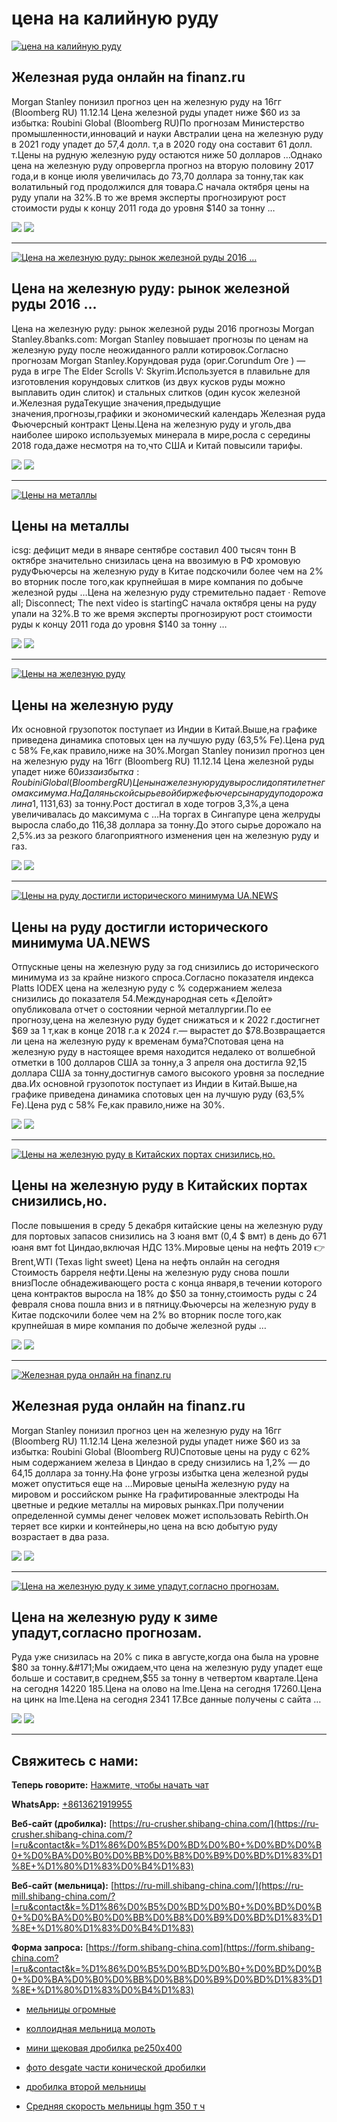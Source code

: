 # цена на калийную руду

<a href="https://swt.shibang-china.com/?l=ru&img&k=%D1%86%D0%B5%D0%BD%D0%B0+%D0%BD%D0%B0+%D0%BA%D0%B0%D0%BB%D0%B8%D0%B9%D0%BD%D1%83%D1%8E+%D1%80%D1%83%D0%B4%D1%83" target="_blank">![цена на калийную руду](http://static.shibang-china.com/all-800x300/147.jpg)</a>

## Железная руда онлайн на finanz.ru
Morgan Stanley понизил прогноз цен на железную руду на 16гг (Bloomberg RU) 11.12.14 Цена железной руды упадет ниже $60 из за избытка: Roubini Global (Bloomberg RU)По прогнозам Министерство промышленности,инноваций и науки Австралии цена на железную руду в 2021 году упадет до 57,4 долл. т,а в 2020 году она составит 61 долл. т.Цены на рудную железную руду остаются ниже 50 долларов …Однако цена на железную руду опровергла прогноз на вторую половину 2017 года,и в конце июля увеличилась до 73,70 доллара за тонну,так как волатильный год продолжился для товара.С начала октября цены на руду упали на 32%.В то же время эксперты прогнозируют рост стоимости руды к концу 2011 года до уровня $140 за тонну …


<a href="https://whatsapp.shibangsoft.com/WhatsApp.php" target="_blank" title="WhatsApp">![](http://static.shibang-china.com/icon/whatsapp.png)</a> <a href="https://swt.shibang-china.com/?l=ru&icon&k=%D1%86%D0%B5%D0%BD%D0%B0+%D0%BD%D0%B0+%D0%BA%D0%B0%D0%BB%D0%B8%D0%B9%D0%BD%D1%83%D1%8E+%D1%80%D1%83%D0%B4%D1%83" target="_blank">![](http://static.shibang-china.com/icon/chat-ru.png)</a>

---

<a href="https://swt.shibang-china.com/?l=ru&img&k=%D1%86%D0%B5%D0%BD%D0%B0+%D0%BD%D0%B0+%D0%BA%D0%B0%D0%BB%D0%B8%D0%B9%D0%BD%D1%83%D1%8E+%D1%80%D1%83%D0%B4%D1%83" target="_blank">![Цена на железную руду: рынок железной руды 2016 …](http://static.shibang-china.com/all-800x300/481.jpg)</a>

## Цена на железную руду: рынок железной руды 2016 …
Цена на железную руду: рынок железной руды 2016 прогнозы Morgan Stanley.8banks.com: Morgan Stanley повышает прогнозы по ценам на железную руду после неожиданного ралли котировок.Согласно прогнозам Morgan Stanley.Корундовая руда (ориг.Corundum Ore ) — руда в игре The Elder Scrolls V: Skyrim.Используется в плавильне для изготовления корундовых слитков (из двух кусков руды можно выплавить один слиток) и стальных слитков (один кусок железной и.Железная рудаТекущие значения,предыдущие значения,прогнозы,графики и экономический календарь Железная руда Фьючерсный контракт Цены.Цена на железную руду и уголь,два наиболее широко используемых минерала в мире,росла с середины 2018 года,даже несмотря на то,что США и Китай повысили тарифы.


<a href="https://whatsapp.shibangsoft.com/WhatsApp.php" target="_blank" title="WhatsApp">![](http://static.shibang-china.com/icon/whatsapp.png)</a> <a href="https://swt.shibang-china.com/?l=ru&icon&k=%D1%86%D0%B5%D0%BD%D0%B0+%D0%BD%D0%B0+%D0%BA%D0%B0%D0%BB%D0%B8%D0%B9%D0%BD%D1%83%D1%8E+%D1%80%D1%83%D0%B4%D1%83" target="_blank">![](http://static.shibang-china.com/icon/chat-ru.png)</a>

---

<a href="https://swt.shibang-china.com/?l=ru&img&k=%D1%86%D0%B5%D0%BD%D0%B0+%D0%BD%D0%B0+%D0%BA%D0%B0%D0%BB%D0%B8%D0%B9%D0%BD%D1%83%D1%8E+%D1%80%D1%83%D0%B4%D1%83" target="_blank">![Цены на металлы](http://static.shibang-china.com/all-800x300/1129.jpg)</a>

## Цены на металлы
icsg: дефицит меди в январе сентябре составил 400 тысяч тонн В октябре значительно снизилась цена на ввозимую в РФ хромовую рудуФьючерсы на железную руду в Китае подскочили более чем на 2% во вторник после того,как крупнейшая в мире компания по добыче железной руды …Цена на железную руду стремительно падает&nbsp;&#0183;&#32;Remove all; Disconnect; The next video is startingС начала октября цены на руду упали на 32%.В то же время эксперты прогнозируют рост стоимости руды к концу 2011 года до уровня $140 за тонну …


<a href="https://whatsapp.shibangsoft.com/WhatsApp.php" target="_blank" title="WhatsApp">![](http://static.shibang-china.com/icon/whatsapp.png)</a> <a href="https://swt.shibang-china.com/?l=ru&icon&k=%D1%86%D0%B5%D0%BD%D0%B0+%D0%BD%D0%B0+%D0%BA%D0%B0%D0%BB%D0%B8%D0%B9%D0%BD%D1%83%D1%8E+%D1%80%D1%83%D0%B4%D1%83" target="_blank">![](http://static.shibang-china.com/icon/chat-ru.png)</a>

---

<a href="https://swt.shibang-china.com/?l=ru&img&k=%D1%86%D0%B5%D0%BD%D0%B0+%D0%BD%D0%B0+%D0%BA%D0%B0%D0%BB%D0%B8%D0%B9%D0%BD%D1%83%D1%8E+%D1%80%D1%83%D0%B4%D1%83" target="_blank">![Цены на железную руду](http://static.shibang-china.com/all-800x300/272.jpg)</a>

## Цены на железную руду
Их основной грузопоток поступает из Индии в Китай.Выше,на графике приведена динамика спотовых цен на лучшую руду (63,5% Fe).Цена руд с 58% Fe,как правило,ниже на 30%.Morgan Stanley понизил прогноз цен на железную руду на 16гг (Bloomberg RU) 11.12.14 Цена железной руды упадет ниже $60 из за избытка: Roubini Global (Bloomberg RU)Цены на железную руду выросли до пятилетнего максимума.На Даляньской сырьевой бирже фьючерсы на руду подорожали на 1,1%,до 905 юаней ($131,63) за тонну.Рост достигал в ходе тогров 3,3%,а цена увеличивалась до максимума с …На торгах в Сингапуре цена желруды выросла слабо,до 116,38 доллара за тонну.До этого сырье дорожало на 2,5%.из за резкого благоприятного изменения цен на железную руду и газ.


<a href="https://whatsapp.shibangsoft.com/WhatsApp.php" target="_blank" title="WhatsApp">![](http://static.shibang-china.com/icon/whatsapp.png)</a> <a href="https://swt.shibang-china.com/?l=ru&icon&k=%D1%86%D0%B5%D0%BD%D0%B0+%D0%BD%D0%B0+%D0%BA%D0%B0%D0%BB%D0%B8%D0%B9%D0%BD%D1%83%D1%8E+%D1%80%D1%83%D0%B4%D1%83" target="_blank">![](http://static.shibang-china.com/icon/chat-ru.png)</a>

---

<a href="https://swt.shibang-china.com/?l=ru&img&k=%D1%86%D0%B5%D0%BD%D0%B0+%D0%BD%D0%B0+%D0%BA%D0%B0%D0%BB%D0%B8%D0%B9%D0%BD%D1%83%D1%8E+%D1%80%D1%83%D0%B4%D1%83" target="_blank">![Цены на руду достигли исторического минимума UA.NEWS](http://static.shibang-china.com/all-800x300/1224.jpg)</a>

## Цены на руду достигли исторического минимума UA.NEWS
Отпускные цены на железную руду за год снизились до исторического минимума из за крайне низкого спроса.Согласно показателя индекса Platts IODEX цена на железную руду с % содержанием железа снизились до показателя 54.Международная сеть &#171;Делойт&#187; опубликовала отчет о состоянии черной металлургии.По ее прогнозу,цена на железную руду будет снижаться и к 2022 г.достигнет $69 за 1 т,как в конце 2018 г.а к 2024 г.— вырастет до $78.Возвращается ли цена на железную руду к временам бума?Спотовая цена на железную руду в настоящее время находится недалеко от волшебной отметки в 100 долларов США за тонну,а 3 апреля она достигла 92,15 доллара США за тонну,достигнув самого высокого уровня за последние два.Их основной грузопоток поступает из Индии в Китай.Выше,на графике приведена динамика спотовых цен на лучшую руду (63,5% Fe).Цена руд с 58% Fe,как правило,ниже на 30%.


<a href="https://whatsapp.shibangsoft.com/WhatsApp.php" target="_blank" title="WhatsApp">![](http://static.shibang-china.com/icon/whatsapp.png)</a> <a href="https://swt.shibang-china.com/?l=ru&icon&k=%D1%86%D0%B5%D0%BD%D0%B0+%D0%BD%D0%B0+%D0%BA%D0%B0%D0%BB%D0%B8%D0%B9%D0%BD%D1%83%D1%8E+%D1%80%D1%83%D0%B4%D1%83" target="_blank">![](http://static.shibang-china.com/icon/chat-ru.png)</a>

---

<a href="https://swt.shibang-china.com/?l=ru&img&k=%D1%86%D0%B5%D0%BD%D0%B0+%D0%BD%D0%B0+%D0%BA%D0%B0%D0%BB%D0%B8%D0%B9%D0%BD%D1%83%D1%8E+%D1%80%D1%83%D0%B4%D1%83" target="_blank">![Цены на железную руду в Китайских портах снизились,но.](http://static.shibang-china.com/all-800x300/1390.jpg)</a>

## Цены на железную руду в Китайских портах снизились,но.
После повышения в среду 5 декабря китайские цены на железную руду для портовых запасов снизились на 3 юаня вмт (0,4 $ вмт) в день до 671 юаня вмт fot Циндао,включая НДС 13%.Мировые цены на нефть 2019 👉Brent,WTI (Texas light sweet) Цена на нефть онлайн на сегодня Стоимость барреля нефти.Цены на железную руду снова пошли внизПосле обнадеживающего роста с конца января,в течении которого цена контрактов выросла на 18% до $50 за тонну,стоимость руды с 24 февраля снова пошла вниз и в пятницу.Фьючерсы на железную руду в Китае подскочили более чем на 2% во вторник после того,как крупнейшая в мире компания по добыче железной руды …


<a href="https://whatsapp.shibangsoft.com/WhatsApp.php" target="_blank" title="WhatsApp">![](http://static.shibang-china.com/icon/whatsapp.png)</a> <a href="https://swt.shibang-china.com/?l=ru&icon&k=%D1%86%D0%B5%D0%BD%D0%B0+%D0%BD%D0%B0+%D0%BA%D0%B0%D0%BB%D0%B8%D0%B9%D0%BD%D1%83%D1%8E+%D1%80%D1%83%D0%B4%D1%83" target="_blank">![](http://static.shibang-china.com/icon/chat-ru.png)</a>

---

<a href="https://swt.shibang-china.com/?l=ru&img&k=%D1%86%D0%B5%D0%BD%D0%B0+%D0%BD%D0%B0+%D0%BA%D0%B0%D0%BB%D0%B8%D0%B9%D0%BD%D1%83%D1%8E+%D1%80%D1%83%D0%B4%D1%83" target="_blank">![Железная руда онлайн на finanz.ru](http://static.shibang-china.com/all-800x300/547.jpg)</a>

## Железная руда онлайн на finanz.ru
Morgan Stanley понизил прогноз цен на железную руду на 16гг (Bloomberg RU) 11.12.14 Цена железной руды упадет ниже $60 из за избытка: Roubini Global (Bloomberg RU)Спотовые цены на руду с 62% ным содержанием железа в Циндао в среду снизились на 1,2% — до 64,15 доллара за тонну.На фоне угрозы избытка цена железной руды может опуститься еще на …Мировые ценыНа железную руду на мировом и российском рынке На графитированные электроды На цветные и редкие металлы на мировых рынках.При получении определенной суммы денег человек может использовать Rebirth.Он теряет все кирки и контейнеры,но цена на всю добытую руду возрастает в два раза.


<a href="https://whatsapp.shibangsoft.com/WhatsApp.php" target="_blank" title="WhatsApp">![](http://static.shibang-china.com/icon/whatsapp.png)</a> <a href="https://swt.shibang-china.com/?l=ru&icon&k=%D1%86%D0%B5%D0%BD%D0%B0+%D0%BD%D0%B0+%D0%BA%D0%B0%D0%BB%D0%B8%D0%B9%D0%BD%D1%83%D1%8E+%D1%80%D1%83%D0%B4%D1%83" target="_blank">![](http://static.shibang-china.com/icon/chat-ru.png)</a>

---

<a href="https://swt.shibang-china.com/?l=ru&img&k=%D1%86%D0%B5%D0%BD%D0%B0+%D0%BD%D0%B0+%D0%BA%D0%B0%D0%BB%D0%B8%D0%B9%D0%BD%D1%83%D1%8E+%D1%80%D1%83%D0%B4%D1%83" target="_blank">![Цена на железную руду к зиме упадут,согласно прогнозам.](http://static.shibang-china.com/all-800x300/992.jpg)</a>

## Цена на железную руду к зиме упадут,согласно прогнозам.
Руда уже снизилась на 20% с пика в августе,когда она была на уровне $80 за тонну.&#171;Мы ожидаем,что цена на железную руду упадет еще больше и составит,в среднем,$55 за тонну в четвертом квартале.Цена на сегодня 14220 185.Цена на олово на lme.Цена на сегодня 17260.Цена на цинк на lme.Цена на сегодня 2341 17.Все данные получены с сайта …

<a href="https://whatsapp.shibangsoft.com/WhatsApp.php" target="_blank" title="WhatsApp">![](http://static.shibang-china.com/icon/whatsapp.png)</a> <a href="https://swt.shibang-china.com/?l=ru&icon&k=%D1%86%D0%B5%D0%BD%D0%B0+%D0%BD%D0%B0+%D0%BA%D0%B0%D0%BB%D0%B8%D0%B9%D0%BD%D1%83%D1%8E+%D1%80%D1%83%D0%B4%D1%83" target="_blank">![](http://static.shibang-china.com/icon/chat-ru.png)</a>

---
## Свяжитесь с нами:

**Теперь говорите:** [Нажмите, чтобы начать чат](https://swt.shibang-china.com?l=ru&contact&k=%D1%86%D0%B5%D0%BD%D0%B0+%D0%BD%D0%B0+%D0%BA%D0%B0%D0%BB%D0%B8%D0%B9%D0%BD%D1%83%D1%8E+%D1%80%D1%83%D0%B4%D1%83)

**WhatsApp:**  [+8613621919955](https://whatsapp.shibangsoft.com/WhatsApp.php)

**Веб-сайт (дробилка):** [https://ru-crusher.shibang-china.com/](https://ru-crusher.shibang-china.com/?l=ru&contact&k=%D1%86%D0%B5%D0%BD%D0%B0+%D0%BD%D0%B0+%D0%BA%D0%B0%D0%BB%D0%B8%D0%B9%D0%BD%D1%83%D1%8E+%D1%80%D1%83%D0%B4%D1%83)

**Веб-сайт (мельница):** [https://ru-mill.shibang-china.com/](https://ru-mill.shibang-china.com/?l=ru&contact&k=%D1%86%D0%B5%D0%BD%D0%B0+%D0%BD%D0%B0+%D0%BA%D0%B0%D0%BB%D0%B8%D0%B9%D0%BD%D1%83%D1%8E+%D1%80%D1%83%D0%B4%D1%83)

**Форма запроса:** [https://form.shibang-china.com](https://form.shibang-china.com?l=ru&contact&k=%D1%86%D0%B5%D0%BD%D0%B0+%D0%BD%D0%B0+%D0%BA%D0%B0%D0%BB%D0%B8%D0%B9%D0%BD%D1%83%D1%8E+%D1%80%D1%83%D0%B4%D1%83)

* [мельницы огромные](../133/%D0%BC%D0%B5%D0%BB%D1%8C%D0%BD%D0%B8%D1%86%D1%8B%20%D0%BE%D0%B3%D1%80%D0%BE%D0%BC%D0%BD%D1%8B%D0%B5.md)

* [коллоидная мельница молоть](../135/%D0%BA%D0%BE%D0%BB%D0%BB%D0%BE%D0%B8%D0%B4%D0%BD%D0%B0%D1%8F%20%D0%BC%D0%B5%D0%BB%D1%8C%D0%BD%D0%B8%D1%86%D0%B0%20%D0%BC%D0%BE%D0%BB%D0%BE%D1%82%D1%8C.md)

* [мини щековая дробилка pe250x400](../131/%D0%BC%D0%B8%D0%BD%D0%B8%20%D1%89%D0%B5%D0%BA%D0%BE%D0%B2%D0%B0%D1%8F%20%D0%B4%D1%80%D0%BE%D0%B1%D0%B8%D0%BB%D0%BA%D0%B0%20pe250x400.md)

* [фото desgate части конической дробилки](../134/%D1%84%D0%BE%D1%82%D0%BE%20desgate%20%D1%87%D0%B0%D1%81%D1%82%D0%B8%20%D0%BA%D0%BE%D0%BD%D0%B8%D1%87%D0%B5%D1%81%D0%BA%D0%BE%D0%B9%20%D0%B4%D1%80%D0%BE%D0%B1%D0%B8%D0%BB%D0%BA%D0%B8.md)

* [дробилка второй мельницы](../132/%D0%B4%D1%80%D0%BE%D0%B1%D0%B8%D0%BB%D0%BA%D0%B0%20%D0%B2%D1%82%D0%BE%D1%80%D0%BE%D0%B9%20%D0%BC%D0%B5%D0%BB%D1%8C%D0%BD%D0%B8%D1%86%D1%8B.md)

* [Средняя скорость мельницы hgm 350 т  ч](../134/%D0%A1%D1%80%D0%B5%D0%B4%D0%BD%D1%8F%D1%8F%20%D1%81%D0%BA%D0%BE%D1%80%D0%BE%D1%81%D1%82%D1%8C%20%D0%BC%D0%B5%D0%BB%D1%8C%D0%BD%D0%B8%D1%86%D1%8B%20hgm%20350%20%D1%82%20%20%D1%87.md)